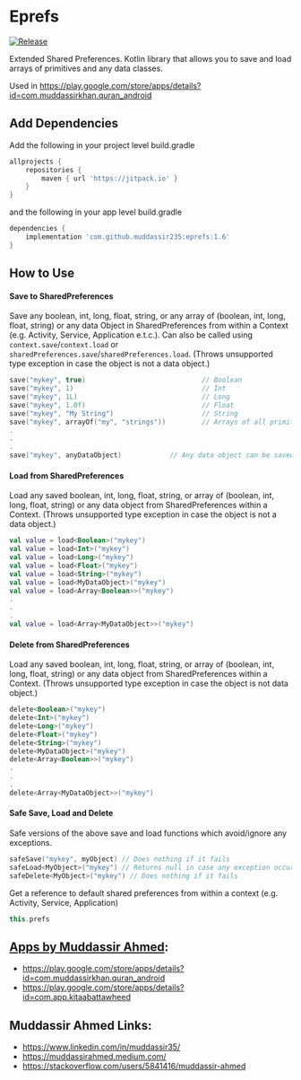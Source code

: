 # Eprefs
[![Release](https://jitpack.io/v/muddassir235/eprefs.svg?style=flat-square)](https://jitpack.io/#muddassir235/eprefs/)

Extended Shared Preferences. Kotlin library that allows you to save and load arrays of primitives and any data classes.

Used in https://play.google.com/store/apps/details?id=com.muddassirkhan.quran_android

## Add Dependencies
Add the following in your project level build.gradle
```groovy
allprojects {
    repositories {
        maven { url 'https://jitpack.io' }
    }
}
```
and the following in your app level build.gradle
```groovy
dependencies {
    implementation 'com.github.muddassir235:eprefs:1.6'
}
```

## How to Use
#### Save to SharedPreferences
Save any boolean, int, long, float, string, or any array of (boolean, int, long, float, string) or any data Object in SharedPreferences from within a Context (e.g. Activity, Service, Application e.t.c.). Can also be called using `context.save`/`context.load` or `sharedPreferences.save`/`sharedPreferences.load`. (Throws unsupported type exception in case the object is not a data object.)
```kotlin
save("mykey", true)                             // Boolean
save("mykey", 1)                                // Int
save("mykey", 1L)                               // Long
save("mykey", 1.0f)                             // Float
save("mykey", "My String")                      // String
save("mykey", arrayOf("my", "strings"))         // Arrays of all primitive types are supported
.
.
.
save("mykey", anyDataObject)            // Any data object can be saved.
```
#### Load from SharedPreferences
Load any saved boolean, int, long, float, string, or array of (boolean, int, long, float, string) or any data object from SharedPreferences within a Context. (Throws unsupported type exception in case the object is not a data object.)
```kotlin
val value = load<Boolean>("mykey")
val value = load<Int>("mykey")
val value = load<Long>("mykey")
val value = load<Float>("mykey")
val value = load<String>("mykey")
val value = load<MyDataObject>("mykey")
val value = load<Array<Boolean>>("mykey")
.
.
.
val value = load<Array<MyDataObject>>("mykey")
```
#### Delete from SharedPreferences
Load any saved boolean, int, long, float, string, or array of (boolean, int, long, float, string) or any data object from SharedPreferences within a Context. (Throws unsupported type exception in case the object is not data object.)
```kotlin
delete<Boolean>("mykey")
delete<Int>("mykey")
delete<Long>("mykey")
delete<Float>("mykey")
delete<String>("mykey")
delete<MyDataObject>("mykey")
delete<Array<Boolean>>("mykey")
.
.
.
delete<Array<MyDataObject>>("mykey")
```
#### Safe Save, Load and Delete
Safe versions of the above save and load functions which avoid/ignore any exceptions.
```kotlin
safeSave("mykey", myObject) // Does nothing if it fails
safeLoad<MyObject>("mykey") // Returns null in case any exception occurs
safeDelete<MyObject>("mykey") // Does nothing if it fails
```

Get a reference to default shared preferences from within a context (e.g. Activity, Service, Application)
```kotlin
this.prefs
```

## [Apps by Muddassir Ahmed](https://play.google.com/store/apps/developer?id=Muddassir+Khan):
* https://play.google.com/store/apps/details?id=com.muddassirkhan.quran_android
* https://play.google.com/store/apps/details?id=com.app.kitaabattawheed


## Muddassir Ahmed Links:

* https://www.linkedin.com/in/muddassir35/
* https://muddassirahmed.medium.com/
* https://stackoverflow.com/users/5841416/muddassir-ahmed
